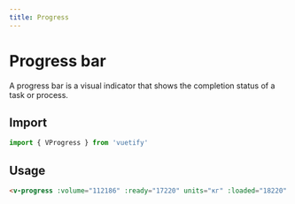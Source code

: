 ```yaml
---
title: Progress
---
```


# Progress bar

A progress bar is a visual indicator that shows the completion status of a task or process.

## Import

```javascript
import { VProgress } from 'vuetify'
```

## Usage

<WrapView>
  <v-progress :volume="112186" :ready="17220" units="кг" :loaded="18220" :way="11923"></v-progress>
</WrapView>

```html
<v-progress :volume="112186" :ready="17220" units="кг" :loaded="18220" :way="11923"></v-progress>
```


